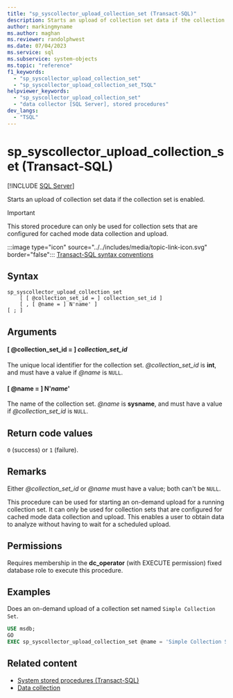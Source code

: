 ```yaml
---
title: "sp_syscollector_upload_collection_set (Transact-SQL)"
description: Starts an upload of collection set data if the collection set is enabled.
author: markingmyname
ms.author: maghan
ms.reviewer: randolphwest
ms.date: 07/04/2023
ms.service: sql
ms.subservice: system-objects
ms.topic: "reference"
f1_keywords:
  - "sp_syscollector_upload_collection_set"
  - "sp_syscollector_upload_collection_set_TSQL"
helpviewer_keywords:
  - "sp_syscollector_upload_collection_set"
  - "data collector [SQL Server], stored procedures"
dev_langs:
  - "TSQL"
---
```

# sp_syscollector_upload_collection_set (Transact-SQL)

[!INCLUDE [SQL Server](../../includes/applies-to-version/sqlserver.md)]

Starts an upload of collection set data if the collection set is enabled.

> [!IMPORTANT]  
> This stored procedure can only be used for collection sets that are configured for cached mode data collection and upload.

:::image type="icon" source="../../includes/media/topic-link-icon.svg" border="false"::: [Transact-SQL syntax conventions](../../t-sql/language-elements/transact-sql-syntax-conventions-transact-sql.md)

## Syntax

```syntaxsql
sp_syscollector_upload_collection_set
    [ [ @collection_set_id = ] collection_set_id ]
    [ , [ @name = ] N'name' ]
[ ; ]
```

## Arguments

#### [ @collection_set_id = ] *collection_set_id*

The unique local identifier for the collection set. *@collection_set_id* is **int**, and must have a value if *@name* is `NULL`.

#### [ @name = ] N'*name*'

The name of the collection set. *@name* is **sysname**, and must have a value if *@collection_set_id* is `NULL`.

## Return code values

`0` (success) or `1` (failure).

## Remarks

Either *@collection_set_id* or *@name* must have a value; both can't be `NULL`.

This procedure can be used for starting an on-demand upload for a running collection set. It can only be used for collection sets that are configured for cached mode data collection and upload. This enables a user to obtain data to analyze without having to wait for a scheduled upload.

## Permissions

Requires membership in the **dc_operator** (with EXECUTE permission) fixed database role to execute this procedure.

## Examples

Does an on-demand upload of a collection set named `Simple Collection Set`.

```sql
USE msdb;
GO
EXEC sp_syscollector_upload_collection_set @name = 'Simple Collection Set';
```

## Related content

- [System stored procedures (Transact-SQL)](system-stored-procedures-transact-sql.md)
- [Data collection](../data-collection/data-collection.md)
